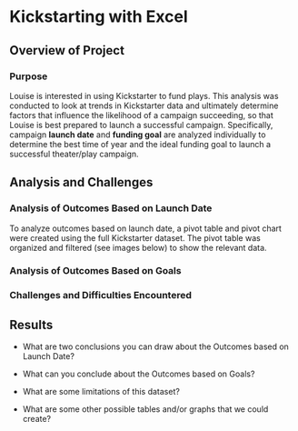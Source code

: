 # Kickstarting with Excel

## Overview of Project

### Purpose

Louise is interested in using Kickstarter to fund plays. This analysis was conducted to look at trends in Kickstarter data and ultimately determine factors that influence the likelihood of a campaign succeeding, so that Louise is best prepared to launch a successful campaign. Specifically, campaign **launch date** and **funding goal** are analyzed individually to determine the best time of year and the ideal funding goal to launch a successful theater/play campaign.

## Analysis and Challenges

### Analysis of Outcomes Based on Launch Date

To analyze outcomes based on launch date, a pivot table and pivot chart were created using the full Kickstarter dataset. The pivot table was organized and filtered (see images below) to show the relevant data.

### Analysis of Outcomes Based on Goals

### Challenges and Difficulties Encountered

## Results

- What are two conclusions you can draw about the Outcomes based on Launch Date?

- What can you conclude about the Outcomes based on Goals?

- What are some limitations of this dataset?

- What are some other possible tables and/or graphs that we could create?
